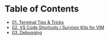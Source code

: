 # Table of Contents
- [01. Terminal Tips & Tricks](01.md)
- [02. VS Code Shortcuts / Survivor Kits for VIM](02.md)
- [03. Debugging](03.md)
